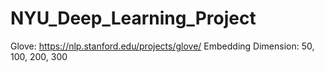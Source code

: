 # NYU_Deep_Learning_Project

Glove: https://nlp.stanford.edu/projects/glove/
Embedding Dimension: 50, 100, 200, 300